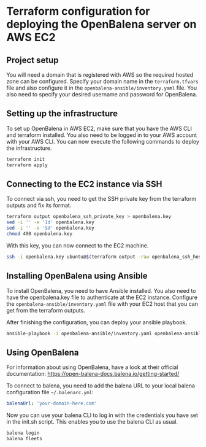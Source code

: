 # Terraform configuration for deploying the OpenBalena server on AWS EC2

## Project setup

You will need a domain that is registered with AWS so the required hosted zone can be configured.
Specify your domain name in the `terraform.tfvars` file and also configure it in the `openbalena-ansible/inventory.yaml` file.
You also need to specify your desired username and password for OpenBalena.


## Setting up the infrastructure

To set up OpenBalena in AWS EC2, make sure that you have the AWS CLI and terraform installed.
You also need to be logged in to your AWS account with your AWS CLI.
You can now execute the following commands to deploy the infrastructure.

```bash
terraform init
terraform apply
```

## Connecting to the EC2 instance via SSH

To connect via ssh, you need to get the SSH private key from the terraform outputs and fix its format.

```bash
terraform output openbalena_ssh_private_key > openbalena.key
sed -i '' -e '1d' openbalena.key
sed -i '' -e '$d' openbalena.key
chmod 400 openbalena.key
```

With this key, you can now connect to the EC2 machine.

```bash
ssh -i openbalena.key ubuntu@$(terraform output -raw openbalena_ssh_host)
```

## Installing OpenBalena using Ansible

To install OpenBalena, you need to have Ansible installed.
You also need to have the openbalena.key file to authenticate at the EC2 instance.
Configure the `openbalena-ansible/inventory.yaml` file with your EC2 host that you can get from the terraform outputs.

After finishing the configuration, you can deploy your ansible playbook.

```bash
ansible-playbook -i openbalena-ansible/inventory.yaml openbalena-ansible/playbook.yaml
```

## Using OpenBalena

For information about using OpenBalena, have a look at their official documentation: https://open-balena-docs.balena.io/getting-started/

To connect to balena, you need to add the balena URL to your local balena configuration file `~/.balenarc.yml`:

```yaml
balenaUrl: 'your-domain-here.com'
```

Now you can use your balena CLI to log in with the credentials you have set in the init.sh script.
This enables you to use the balena CLI as usual.

```bash
balena login
balena fleets
```